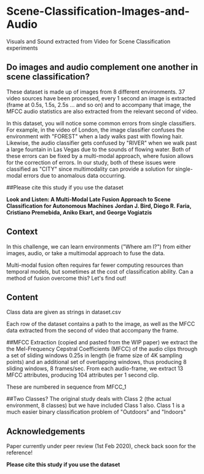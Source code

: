 # Scene-Classification-Images-and-Audio
Visuals and Sound extracted from Video for Scene Classification experiments



## Do images and audio complement one another in scene classification?

These dataset is made up of images from 8 different environments. 37 video sources have been processed, every 1 second an image is extracted (frame at 0.5s, 1.5s, 2.5s ... and so on) and to accompany that image, the MFCC audio statistics are also extracted from the relevant second of video. 

In this dataset, you will notice some common errors from single classifiers. For example, in the video of London, the image classifier confuses the environment with "FOREST" when a lady walks past with flowing hair. Likewise, the audio classifier gets confused by "RIVER" when we walk past a large fountain in Las Vegas due to the sounds of flowing water. Both of these errors can be fixed by a multi-modal approach, where fusion allows for the correction of errors. In our study, both of these issues were classified as "CITY" since multimodality can provide a solution for single-modal errors due to anomalous data occurring.


##Please cite this study if you use the dataset

**Look and Listen: A Multi-Modal Late Fusion Approach to Scene Classification for Autonomous Machines**
**Jordan J. Bird, Diego R. Faria, Cristiano Premebida, Aniko Ekart, and George Vogiatzis**

## Context
In this challenge, we can learn environments ("Where am I?") from either images, audio, or take a multimodal approach to fuse the data.

Multi-modal fusion often requires far fewer computing resources than temporal models, but sometimes at the cost of classification ability. Can a method of fusion overcome this? Let's find out!

## Content
Class data are given as strings in dataset.csv

Each row of the dataset contains a path to the image, as well as the MFCC data extracted from the second of video that accompany the frame.

##MFCC Extraction
(copied and pasted from the WIP paper)
we extract the the Mel-Frequency Cepstral Coefficients (MFCC) of the audio clips through a set of sliding windows 0.25s in length (ie frame size of 4K sampling points) and an additional set of overlapping windows, thus producing 8 sliding windows, 8 frames/sec. From each audio-frame, we extract 13 MFCC attributes, producing 104 attributes per 1 second clip.

These are numbered in sequence from MFCC_1

##Two Classes?
The original study deals with Class 2 (the actual environment, 8 classes) but we have included Class 1 also. Class 1 is a much easier binary classification problem of "Outdoors" and "Indoors"


## Acknowledgements

Paper currently under peer review (1st Feb 2020), check back soon for the reference!

**Please cite this study if you use the dataset**
